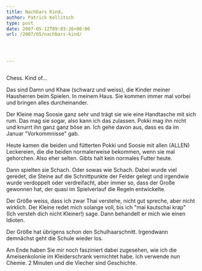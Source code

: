 ```yaml
---
title: Nachbars Kind…
author: Patrick Kollitsch
type: post
date: 2007-05-12T09:03:26+00:00
url: /2007/05/nachbars-kind/




---
```

<div class="flickr">
  <a href="http://www.flickr.com/photos/schreibblogade/494668315/"><img src="//farm1.static.flickr.com/189/494668315_cbe7907757.jpg" class="flickr-photo" alt="" /></a></p> 
  
  <p>
    Chess. Kind of...
  </p>
</div>

Das sind Damn und Khaw (schwarz und weiss), die Kinder meiner Hausherren beim Spielen. In meinem Haus. Sie kommen immer mal vorbei und bringen alles durcheinander. 

Der Kleine mag Soosie ganz sehr und tr&auml;gt sie wie eine Handtasche mit sich rum. Das mag sie sogar, also kann ich das zulassen. Pokki mag ihn nicht und knurrt ihn ganz ganz b&ouml;se an. Ich gehe davon aus, dass es da im Januar "Vorkommnisse" gab. 

Heute kamen die beiden und f&uuml;tterten Pokki und Soosie mit allen (<span class="caps">ALLEN</span>) Leckereien, die die beiden normalerweise bekommen, wenn sie mal gehorchen. Also eher selten. Gibts halt kein normales Futter heute. 

Dann spielten sie Schach. Oder sowas wie Schach. Dabei wurde viel geredet, die Steine auf die Schnittpunkte der Felder gelegt und irgendwie wurde verdoppelt oder verdreifacht, aber immer so, dass der Gro&szlig;e gewonnen hat, der quasi im Spielverlauf die Regeln entwickelte.

Der Gr&ouml;&szlig;e weiss, dass ich zwar Thai verstehe, nicht gut spreche, aber nicht wirklich. Der Kleine redet mich solange voll, bis ich "mai kautschai krap" (Ich versteh dich nicht Kleiner!) sage. Dann behandelt er mich wie einen Idioten. 

Der Gr&ouml;&szlig;e hat &uuml;brigens schon den Schulhaarschnitt. Irgendwann demn&auml;chst geht die Schule wieder los.

Am Ende haben Sie mir noch fasziniert dabei zugesehen, wie ich die Ameisenkolonie im Kleiderschrank vernichtet habe. Ich verwende nun Chemie. 2 Minuten und die Viecher sind Geschichte.